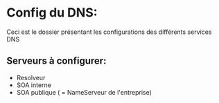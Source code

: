 # Config du DNS:
Ceci est le dossier présentant les configurations des différents services DNS

## Serveurs à configurer:

- Resolveur
- SOA interne
- SOA publique ( = NameServeur de l'entreprise) 

